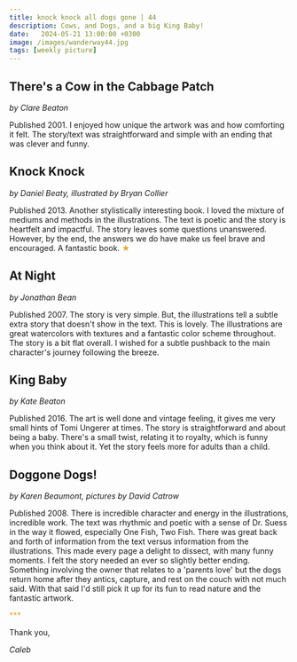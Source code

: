 ```yaml
---
title: knock knock all dogs gone | 44
description: Cows, and Dogs, and a big King Baby!
date:   2024-05-21 13:00:00 +0300
image: /images/wanderway44.jpg
tags: [weekly picture]
---
```


## There's a Cow in the Cabbage Patch

*by Clare Beaton*

Published 2001. I enjoyed how unique the artwork was and how comforting it felt. The story/text was straightforward and simple with an ending that was clever and funny. 

## Knock Knock

*by Daniel Beaty, illustrated by Bryan Collier*

Published 2013. Another stylistically interesting book. I loved the mixture of mediums and methods in the illustrations. The text is poetic and the story is heartfelt and impactful. The story leaves some questions unanswered. However, by the end, the answers we do have make us feel brave and encouraged. A fantastic book. <h style="color:#E7A526;">★</h>

## At Night

*by Jonathan Bean*

Published 2007. The story is very simple. But, the illustrations tell a subtle extra story that doesn't show in the text. This is lovely. The illustrations are great watercolors with textures and a fantastic color scheme throughout. The story is a bit flat overall. I wished for a subtle pushback to the main character's journey following the breeze. 

## King Baby

*by Kate Beaton*

Published 2016. The art is well done and vintage feeling, it gives me very small hints of Tomi Ungerer at times. The story is straightforward and about being a baby. There's a small twist, relating it to royalty, which is funny when you think about it. Yet the story feels more for adults than a child. 

## Doggone Dogs!

*by Karen Beaumont, pictures by David Catrow*

Published 2008. There is incredible character and energy in the illustrations, incredible work. The text was rhythmic and poetic with a sense of Dr. Suess in the way it flowed, especially One Fish, Two Fish. There was great back and forth of information from the text versus information from the illustrations. This made every page a delight to dissect, with many funny moments. I felt the story needed an ever so slightly better ending. Something involving the owner that relates to a 'parents love' but the dogs return home after they antics, capture, and rest on the couch with not much said. With that said I'd still pick it up for its fun to read nature and the fantastic artwork. 

<h style="color:#E7A526;">***</h>

Thank you,

*Caleb*